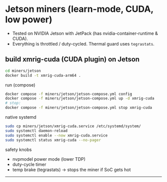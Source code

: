 # Jetson miners (learn-mode, CUDA, low power)

- Tested on NVIDIA Jetson with JetPack (has nvidia-container-runtime & CUDA).
- Everything is throttled / duty-cycled. Thermal guard uses `tegrastats`.

## build xmrig-cuda (CUDA plugin) on Jetson
```bash
cd miners/jetson
docker build -t xmrig-cuda-arm64 .
```

run (compose)

```bash
docker compose -f miners/jetson/jetson-compose.yml config
docker compose -f miners/jetson/jetson-compose.yml up -d xmrig-cuda
# stop:
docker compose -f miners/jetson/jetson-compose.yml stop xmrig-cuda
```

native systemd

```bash
sudo cp miners/jetson/xmrig-cuda.service /etc/systemd/system/
sudo systemctl daemon-reload
sudo systemctl enable --now xmrig-cuda.service
sudo systemctl status xmrig-cuda --no-pager
```

safety knobs
- nvpmodel power mode (lower TDP)
- duty-cycle timer
- temp brake (tegrastats) -> stops the miner if SoC gets hot

---
